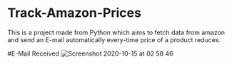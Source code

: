 # Track-Amazon-Prices
This is a project made from Python which aims to fetch data from amazon and send an E-mail automatically every-time price of a product reduces.

#E-Mail Received
![Screenshot 2020-10-15 at 02 58 46](https://user-images.githubusercontent.com/44267132/96052585-7f190d00-0e9b-11eb-9045-c5ad4c1fef9e.png)
